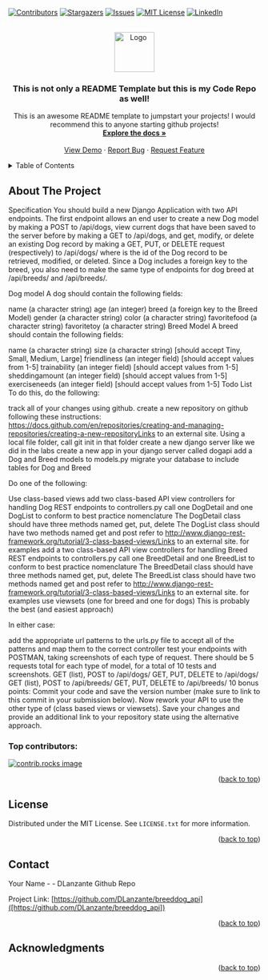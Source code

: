 <!-- Improved compatibility of back to top link: See: https://github.com/othneildrew/Best-README-Template/pull/73 -->
<a id="readme-top"></a>
<!--
*** Thanks for checking out the Best-README-Template. If you have a suggestion
*** that would make this better, please fork the repo and create a pull request
*** or simply open an issue with the tag "enhancement".
*** Don't forget to give the project a star!
*** Thanks again! Now go create something AMAZING! :D
-->



<!-- PROJECT SHIELDS -->
<!--
*** I'm using markdown "reference style" links for readability.
*** Reference links are enclosed in brackets [ ] instead of parentheses ( ).
*** See the bottom of this document for the declaration of the reference variables
*** for contributors-url, forks-url, etc. This is an optional, concise syntax you may use.
*** https://www.markdownguide.org/basic-syntax/#reference-style-links
-->
[![Contributors][contributors-shield]][contributors-url]
[![Stargazers][stars-shield]][stars-url]
[![Issues][issues-shield]][issues-url]
[![MIT License][license-shield]][license-url]
[![LinkedIn][linkedin-shield]][linkedin-url]



<!-- PROJECT LOGO -->
<br />
<div align="center">
  <a href="https://github.com/DLanzante/breeddog_api">
    <img src="images/logo.png" alt="Logo" width="80" height="80">
  </a>

  <h3 align="center">This is not only a README Template but this is my Code Repo as well!</h3>

  <p align="center">
    This is an awesome README template to jumpstart your projects! I would recommend this to anyone starting github projects!
    <br />
    <a href="https://github.com/othneildrew/Best-README-Template"><strong>Explore the docs »</strong></a>
    <br />
    <br />
    <a href="https://github.com/othneildrew/Best-README-Template">View Demo</a>
    ·
    <a href="https://github.com/othneildrew/Best-README-Template/issues/new?labels=bug&template=bug-report---.md">Report Bug</a>
    ·
    <a href="https://github.com/othneildrew/Best-README-Template/issues/new?labels=enhancement&template=feature-request---.md">Request Feature</a>
  </p>
</div>



<!-- TABLE OF CONTENTS -->
<details>
  <summary>Table of Contents</summary>
  <ol>
    <li>
      <a href="#about-the-project">About The Project</a>
    <li><a href="#contributing">Contributing</a></li>
    <li><a href="#license">License</a></li>
    <li><a href="#contact">Contact</a></li>
    <li><a href="#acknowledgments">Acknowledgments</a></li>
  </ol>
</details>



<!-- ABOUT THE PROJECT -->
## About The Project

Specification
You should build a new Django Application with two API endpoints. The first endpoint allows an end user to create a new Dog model by making a POST to /api/dogs, view current dogs that have been saved to the server before by making a GET to /api/dogs, and get, modify, or delete an existing Dog record by making a GET, PUT, or DELETE request (respectively) to /api/dogs/<id> where <id> is the id of the Dog record to be retrieved, modified, or deleted. Since a Dog includes a foreign key to the breed, you also need to make the same type of endpoints for dog breed at /api/breeds/ and /api/breeds/<id>.

Dog model
A dog should contain the following fields:

name (a character string)
age (an integer)
breed (a foreign key to the Breed Model)
gender (a character string)
color (a character string)
favoritefood (a character string)
favoritetoy (a character string)
Breed Model
A breed should contain the following fields:

name (a character string)
size (a character string) [should accept Tiny, Small, Medium, Large]
friendliness (an integer field) [should accept values from 1-5]
trainability (an integer field) [should accept values from 1-5]
sheddingamount (an integer field) [should accept values from 1-5]
exerciseneeds (an integer field) [should accept values from 1-5]
Todo List
To do this, do the following:

track all of your changes using github. 
create a new repository on github following these instructions: https://docs.github.com/en/repositories/creating-and-managing-repositories/creating-a-new-repositoryLinks to an external site.
Using a local file folder, call git init
in that folder create a new django server like we did in the labs
create a new app in your django server called dogapi
add a Dog and Breed models to models.py
migrate your database to include tables for Dog and Breed

Do one of the following:

Use class-based views
add two class-based API view controllers for handling Dog REST endpoints to controllers.py
call one DogDetail and one DogList to conform to best practice nomenclature
The DogDetail class should have three methods named get, put, delete
The DogList class should have two methods named get and post
refer to http://www.django-rest-framework.org/tutorial/3-class-based-views/Links to an external site. for examples
add a two class-based API view controllers for handling Breed REST endpoints to controllers.py
call one BreedDetail and one BreedList to conform to best practice nomenclature
The BreedDetail class should have three methods named get, put, delete
The BreedList class should have two methods named get and post
refer to http://www.django-rest-framework.org/tutorial/3-class-based-views/Links to an external site. for examples
use viewsets (one for breed and one for dogs)
This is probably the best (and easiest approach)

In either case:

add the appropriate url patterns to the urls.py file to accept all of the patterns and map them to the correct controller
test your endpoints with POSTMAN, taking screenshots of each type of request. There should be 5 requests total for each type of model, for a total of 10 tests and screenshots.
GET (list), POST to /api/dogs/
GET, PUT, DELETE to /api/dogs/<id>
GET (list), POST to /api/breeds/
GET, PUT, DELETE to /api/breeds/<id>
10 bonus points: Commit your code and save the version number (make sure to link to this commit in your submission below). Now rework your API to use the other type of (class based views or viewsets). Save your changes and provide an additional link to your repository state using the alternative approach.

### Top contributors:

<a href="https://github.com/othneildrew/Best-README-Template/graphs/contributors">
  <img src="https://contrib.rocks/image?repo=othneildrew/Best-README-Template" alt="contrib.rocks image" />
</a>

<p align="right">(<a href="#readme-top">back to top</a>)</p>



<!-- LICENSE -->
## License

Distributed under the MIT License. See `LICENSE.txt` for more information.

<p align="right">(<a href="#readme-top">back to top</a>)</p>



<!-- CONTACT -->
## Contact

Your Name - [](https://github.com/DLanzante/breeddog_api) - DLanzante Github Repo

Project Link: [https://github.com/DLanzante/breeddog_api]([https://github.com/DLanzante/breeddog_api])

<p align="right">(<a href="#readme-top">back to top</a>)</p>



<!-- ACKNOWLEDGMENTS -->
## Acknowledgments
<p align="right">(<a href="#readme-top">back to top</a>)</p>



<!-- MARKDOWN LINKS & IMAGES -->
<!-- https://www.markdownguide.org/basic-syntax/#reference-style-links -->
[contributors-shield]: https://img.shields.io/github/contributors/othneildrew/Best-README-Template.svg?style=for-the-badge
[contributors-url]: https://github.com/othneildrew/Best-README-Template/graphs/contributors
[forks-shield]: https://img.shields.io/github/forks/othneildrew/Best-README-Template.svg?style=for-the-badge
[forks-url]: https://github.com/othneildrew/Best-README-Template/network/members
[stars-shield]: https://img.shields.io/github/stars/othneildrew/Best-README-Template.svg?style=for-the-badge
[stars-url]: https://github.com/othneildrew/Best-README-Template/stargazers
[issues-shield]: https://img.shields.io/github/issues/othneildrew/Best-README-Template.svg?style=for-the-badge
[issues-url]: https://github.com/othneildrew/Best-README-Template/issues
[license-shield]: https://img.shields.io/github/license/othneildrew/Best-README-Template.svg?style=for-the-badge
[license-url]: https://github.com/othneildrew/Best-README-Template/blob/master/LICENSE.txt
[linkedin-shield]: https://img.shields.io/badge/-LinkedIn-black.svg?style=for-the-badge&logo=linkedin&colorB=555
[linkedin-url]: https://linkedin.com/in/othneildrew
[Next.js]: https://img.shields.io/badge/next.js-000000?style=for-the-badge&logo=nextdotjs&logoColor=white
[Next-url]: https://nextjs.org/
[React.js]: https://img.shields.io/badge/React-20232A?style=for-the-badge&logo=react&logoColor=61DAFB
[React-url]: https://reactjs.org/
[Vue.js]: https://img.shields.io/badge/Vue.js-35495E?style=for-the-badge&logo=vuedotjs&logoColor=4FC08D
[Vue-url]: https://vuejs.org/
[Angular.io]: https://img.shields.io/badge/Angular-DD0031?style=for-the-badge&logo=angular&logoColor=white
[Angular-url]: https://angular.io/
[Svelte.dev]: https://img.shields.io/badge/Svelte-4A4A55?style=for-the-badge&logo=svelte&logoColor=FF3E00
[Svelte-url]: https://svelte.dev/
[Laravel.com]: https://img.shields.io/badge/Laravel-FF2D20?style=for-the-badge&logo=laravel&logoColor=white
[Laravel-url]: https://laravel.com
[Bootstrap.com]: https://img.shields.io/badge/Bootstrap-563D7C?style=for-the-badge&logo=bootstrap&logoColor=white
[Bootstrap-url]: https://getbootstrap.com
[JQuery.com]: https://img.shields.io/badge/jQuery-0769AD?style=for-the-badge&logo=jquery&logoColor=white
[JQuery-url]: https://jquery.com 
